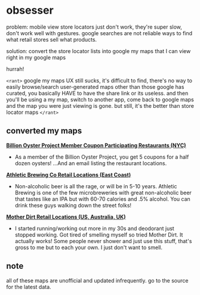 # obsesser

problem: mobile view store locators just don't work, they're super slow, don't work well with gestures. google searches are not reliable ways to find what retail stores sell what products.

solution: convert the store locator lists into google my maps that I can view right in my google maps

hurrah!

`<rant>` google my maps UX still sucks, it's difficult to find, there's no way to easily browse/search user-generated maps other than those google has curated, you basically HAVE to have the share link or its useless. and then you'll be using a my map, switch to another app, come back to google maps and the map you were just viewing is gone. but still, it's the better than store locator maps `</rant>`

## converted my maps

**[Billion Oyster Project Member Coupon Participating Restaurants (NYC)](https://drive.google.com/open?id=1VgnYLGEV0Ps-uxxrRreYCfWFMgAtck9R&usp=sharing)**
* As a member of the Billion Oyster Project, you get 5 coupons for a half dozen oysters! ...And an email listing the restaurant locations.

**[Athletic Brewing Co Retail Locations (East Coast)](https://drive.google.com/open?id=1y_7nsA-qVCTAjjGPUsc60L9TzbayjfH7&usp=sharing)**
* Non-alcoholic beer is all the rage, or will be in 5-10 years. Athletic Brewing is one of the few microbreweries with great non-alcoholic beer that tastes like an IPA but with 60-70 calories and .5% alcohol. You can drink these guys walking down the street folks!

**[Mother Dirt Retail Locations (US, Australia, UK)](https://drive.google.com/open?id=1Yw6_oryDraPlj2KnzYkQ-dbmv755UYLj&usp=sharing)**
* I started running/working out more in my 30s and deodorant just stopped working. Got tired of smelling myself so tried Mother Dirt. It actually works! Some people never shower and just use this stuff, that's gross to me but to each your own. I just don't want to smell.

## note

all of these maps are unofficial and updated infrequently. go to the source for the latest data.
